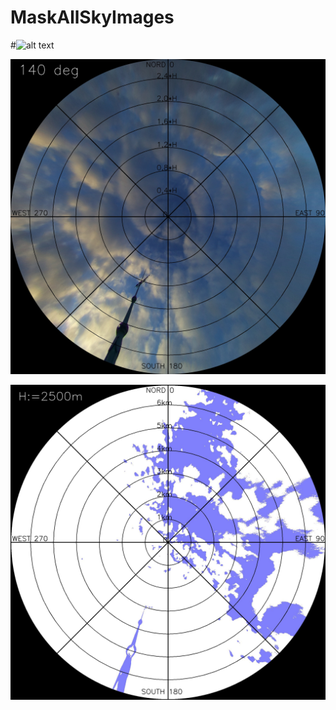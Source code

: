 # MaskAllSkyImages

#![alt text](https://github.com/Bra1nsen/MaskAllSkyImages/blob/main/data/0376_sky.jpg)

![alt text](https://github.com/Bra1nsen/MaskAllSkyImages/blob/main/results/1_sky_rot.jpg)


![alt text](https://github.com/Bra1nsen/MaskAllSkyImages/blob/main/seg_nord_circl%20gen1/376_seg_nord_circled.jpg)
